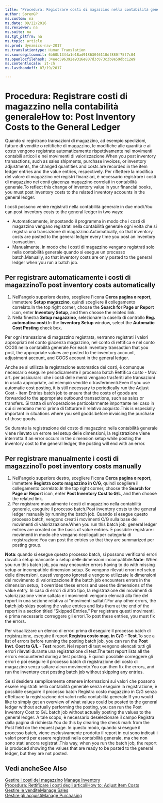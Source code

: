 ```yaml
---
title: "Procedura: Registrare costi di magazzino nella contabilità generale"
author: SorenGP
ms.custom: na
ms.date: 09/22/2016
ms.reviewer: na
ms.suite: na
ms.tgt_pltfrm: na
ms.topic: article
ms.prod: dynamics-nav-2017
ms.translationtype: Human Translation
ms.sourcegitcommit: 6b60b1344a1e18ad91863046110df880f75f7c04
ms.openlocfilehash: 34eec596392e9316e807d3c073c3b8e59dbc12e9
ms.contentlocale: it-ch
ms.lasthandoff: 07/19/2017

---
```


# <a name="how-to-post-inventory-costs-to-the-general-ledger"></a><span data-ttu-id="48ba3-102">Procedura: Registrare costi di magazzino nella contabilità generale</span><span class="sxs-lookup"><span data-stu-id="48ba3-102">How to: Post Inventory Costs to the General Ledger</span></span>   
<span data-ttu-id="48ba3-103">Quando si registrano transazioni di magazzino, ad esempio spedizioni, fatture di vendite o rettifiche di magazzino, le modifiche alle quantità e ai costo vengono registrate automaticamente rispettivamente nei movimenti contabili articoli e nei movimenti di valorizzazione.</span><span class="sxs-lookup"><span data-stu-id="48ba3-103">When you post inventory transactions, such as sales shipments, purchase invoices, or inventory adjustments, the changed quantities and costs are recorded in the item ledger entries and the value entries, respectively.</span></span> <span data-ttu-id="48ba3-104">Per riflettere la modifica del valore di magazzino nei registri finanziari, è necessario registrare i costi di magazzino nei conti giacenza magazzino correlati in contabilità generale.</span><span class="sxs-lookup"><span data-stu-id="48ba3-104">To reflect this change of inventory value in your financial books, you must post inventory costs to the related inventory accounts in the general ledger.</span></span>

<span data-ttu-id="48ba3-105">I costi possono venire registrati nella contabilità generale in due modi.</span><span class="sxs-lookup"><span data-stu-id="48ba3-105">You can post inventory costs to the general ledger in two ways:</span></span>

- <span data-ttu-id="48ba3-106">Automaticamente, impostando il programma in modo che i costi di magazzino vengano registrati nella contabilità generale ogni volta che si registra una transazione di magazzino.</span><span class="sxs-lookup"><span data-stu-id="48ba3-106">Automatically, so that inventory costs are posted to the general ledger every time you post an inventory transaction.</span></span>
- <span data-ttu-id="48ba3-107">Manualmente, in modo che i costi di magazzino vengano registrati solo nella contabilità generale quando si esegue un processo batch.</span><span class="sxs-lookup"><span data-stu-id="48ba3-107">Manually, so that inventory costs are only posted to the general ledger when you run a batch job.</span></span>


## <a name="to-post-inventory-costs-automatically"></a><span data-ttu-id="48ba3-108">Per registrare automaticamente i costi di magazzino</span><span class="sxs-lookup"><span data-stu-id="48ba3-108">To post inventory costs automatically</span></span>
1. <span data-ttu-id="48ba3-109">Nell'angolo superiore destro, scegliere l'icona **Cerca pagina o report**, immettere **Setup magazzino**, quindi scegliere il collegamento correlato.</span><span class="sxs-lookup"><span data-stu-id="48ba3-109">In the top right corner, choose the **Search for Page or Report** icon, enter **Inventory Setup**, and then choose the related link.</span></span>
2. <span data-ttu-id="48ba3-110">Nella finestra **Setup magazzino**, selezionare la casella di controllo **Reg. automatica costi**.</span><span class="sxs-lookup"><span data-stu-id="48ba3-110">In the **Inventory Setup** window, select the **Automatic Cost Posting** check box.</span></span>

<span data-ttu-id="48ba3-111">Per ogni transazione di magazzino registrata, verranno registrati i valori appropriati nel conto giacenza magazzino, nel conto di rettifica e nel conto COGS nella contabilità generale.</span><span class="sxs-lookup"><span data-stu-id="48ba3-111">For each inventory transaction that you post, the appropriate values are posted to the inventory account, adjustment account, and COGS account in the general ledger.</span></span>

<span data-ttu-id="48ba3-112">Anche se si utilizza la registrazione automatica dei costi, è comunque necessario eseguire periodicamente il processo batch Rettifica costo - Mov. art. per assicurarsi che i costi delle merci vengano trasferiti alle transazioni in uscita appropriate, ad esempio vendite o trasferimenti.</span><span class="sxs-lookup"><span data-stu-id="48ba3-112">Even if you use automatic cost posting, it is still necessary to periodically run the Adjust Cost - Item Entries batch job to ensure that the costs of goods are forwarded to the appropriate outbound transactions, such as sales or transfers.</span></span> <span data-ttu-id="48ba3-113">Si tratta di un'operazione particolarmente importante nel caso in cui si vendano merci prima di fatturare il relativo acquisto.</span><span class="sxs-lookup"><span data-stu-id="48ba3-113">This is especially important in situations where you sell goods before invoicing the purchase of those goods.</span></span>

<span data-ttu-id="48ba3-114">Se durante la registrazione del costo di magazzino nella contabilità generale viene rilevato un errore nel setup delle dimensioni, la registrazione viene interrotta.</span><span class="sxs-lookup"><span data-stu-id="48ba3-114">If an error occurs in the dimension setup while posting the inventory cost to the general ledger, the posting will end with an error.</span></span>

## <a name="to-post-inventory-costs-manually"></a><span data-ttu-id="48ba3-115">Per registrare manualmente i costi di magazzino</span><span class="sxs-lookup"><span data-stu-id="48ba3-115">To post inventory costs manually</span></span>
1. <span data-ttu-id="48ba3-116">Nell'angolo superiore destro, scegliere l'icona **Cerca pagina o report**, immettere **Registra costo magazzino in C/G**, quindi scegliere il collegamento correlato.</span><span class="sxs-lookup"><span data-stu-id="48ba3-116">In the top right corner, choose the **Search for Page or Report** icon, enter **Post Inventory Cost to G/L**, and then choose the related link.</span></span>
2. <span data-ttu-id="48ba3-117">Per registrare manualmente i costi di magazzino nella contabilità generale, eseguire il processo batch.</span><span class="sxs-lookup"><span data-stu-id="48ba3-117">Post inventory costs to the general ledger manually by running the batch job.</span></span> <span data-ttu-id="48ba3-118">Quando si esegue questo processo batch, vengono creati i movimenti C/G sulla base dei movimenti di valorizzazione.</span><span class="sxs-lookup"><span data-stu-id="48ba3-118">When you run this batch job, general ledger entries are created on the basis of value entries.</span></span> <span data-ttu-id="48ba3-119">È possibile registrare i movimenti in modo che vengano riepilogati per categoria di registrazione.</span><span class="sxs-lookup"><span data-stu-id="48ba3-119">You can post the entries so that they are summarized per posting group.</span></span>

<span data-ttu-id="48ba3-120">**Nota**: quando si esegue questo processo batch, si possono verificarsi errori dovuti a setup mancante o setup delle dimensioni incompatibile.</span><span class="sxs-lookup"><span data-stu-id="48ba3-120">**Note**: When you run this batch job, you may encounter errors having to do with missing setup or incompatible dimension setup.</span></span> <span data-ttu-id="48ba3-121">Se vengono rilevati errori nel setup delle dimensioni, questi vengono ignorati e vengono utilizzate le dimensioni del movimento di valorizzazione.</span><span class="sxs-lookup"><span data-stu-id="48ba3-121">If the batch job encounters errors in the dimension setup, it overrides these errors and uses the dimensions of the value entry.</span></span> <span data-ttu-id="48ba3-122">In caso di errori di altro tipo, la registrazione dei movimenti di valorizzazione viene saltata e i movimenti vengono elencati alla fine del report in una sezione relativa ai “movimenti saltati”.</span><span class="sxs-lookup"><span data-stu-id="48ba3-122">For any other errors, the batch job skips posting the value entries and lists them at the end of the report in a section titled “Skipped Entries.”</span></span> <span data-ttu-id="48ba3-123">Per registrare questi movimenti, è prima necessario correggere gli errori.</span><span class="sxs-lookup"><span data-stu-id="48ba3-123">To post these entries, you must fix the errors.</span></span>

<span data-ttu-id="48ba3-124">Per visualizzare un elenco di errori prima di eseguire il processo batch di registrazione, eseguire il report **Registra costo mag. in C/G - Test**.</span><span class="sxs-lookup"><span data-stu-id="48ba3-124">To see a list of errors before running the posting batch job, you can run the **Post Invt. Cost to G/L - Test** report.</span></span> <span data-ttu-id="48ba3-125">Nel report di test vengono elencati tutti gli errori rilevati durante una registrazione di test.</span><span class="sxs-lookup"><span data-stu-id="48ba3-125">The test report lists all the errors encountered during a test posting.</span></span> <span data-ttu-id="48ba3-126">È quindi possibile correggere gli errori e poi eseguire il processo batch di registrazione del costo di magazzino senza saltare alcun movimento.</span><span class="sxs-lookup"><span data-stu-id="48ba3-126">You can then fix the errors, and run the inventory cost posting batch job without skipping any entries.</span></span>

<span data-ttu-id="48ba3-127">Se si desidera semplicemente ottenere informazioni sui valori che possono essere registrati nella contabilità generale senza eseguire la registrazione, è possibile eseguire il processo batch Registra costo magazzino in C/G senza effettuare la registrazione dei valori nella contabilità generale.</span><span class="sxs-lookup"><span data-stu-id="48ba3-127">If you would like to simply get an overview of what values could be posted to the general ledger without actually performing the posting, you can run the Post Inventory Cost to G/L batch job without actually posting the values to the general ledger.</span></span> <span data-ttu-id="48ba3-128">A tale scopo, è necessario deselezionare il campo Registra dalla pagina di richiesta.</span><span class="sxs-lookup"><span data-stu-id="48ba3-128">You do this by clearing the check mark from the Post field on the request page.</span></span> <span data-ttu-id="48ba3-129">In questo modo, quando si esegue il processo batch, viene esclusivamente prodotto il report in cui sono indicati i valori pronti per essere registrati nella contabilità generale, ma che non sono stati ancora registrati.</span><span class="sxs-lookup"><span data-stu-id="48ba3-129">This way, when you run the batch job, the report is produced showing the values that are ready to be posted to the general ledger, but they are not posted.</span></span>

## <a name="see-also"></a><span data-ttu-id="48ba3-130">Vedi anche</span><span class="sxs-lookup"><span data-stu-id="48ba3-130">See Also</span></span>
<span data-ttu-id="48ba3-131">[Gestire i costi del magazzino](inventory-manage-inventory.md)  </span><span class="sxs-lookup"><span data-stu-id="48ba3-131">[Manage Inventory](inventory-manage-inventory.md)  </span></span>  
[<span data-ttu-id="48ba3-132">Procedura: Rettificare i costi degli articoli</span><span class="sxs-lookup"><span data-stu-id="48ba3-132">How to: Adjust Item Costs</span></span>](inventory-how-adjust-item-costs.md)  
[<span data-ttu-id="48ba3-133">Gestire le vendite</span><span class="sxs-lookup"><span data-stu-id="48ba3-133">Manage Sales</span></span>](sales-manage-sales.md)  
[<span data-ttu-id="48ba3-134">Gestire gli acquisti</span><span class="sxs-lookup"><span data-stu-id="48ba3-134">Manage Purchasing</span></span>](purchasing-manage-purchasing.md)


